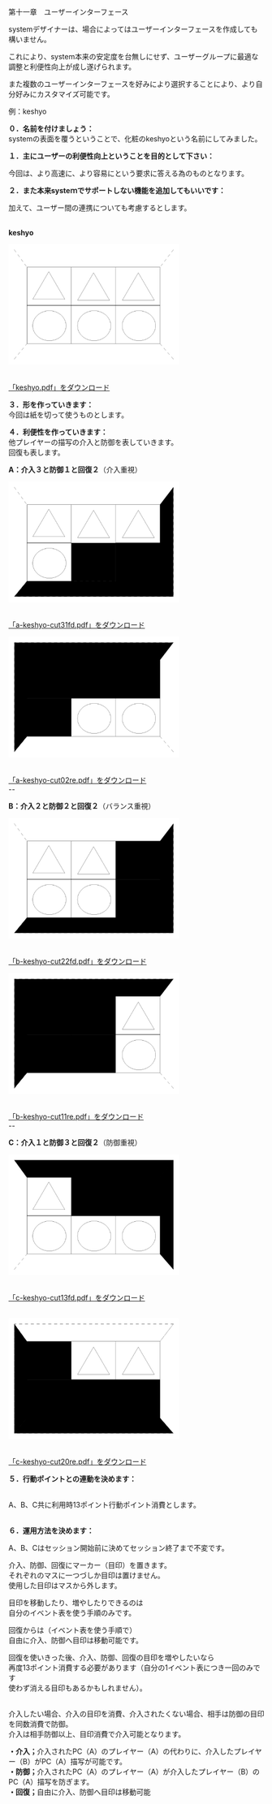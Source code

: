 <p>第十一章　ユーザーインターフェース</p>

<p>systemデザイナーは、場合によってはユーザーインターフェースを作成しても構いません。</p>

<p>これにより、system本来の安定度を台無しにせず、ユーザーグループに最適な調整と利便性向上が成し遂げられます。</p>

<p>また複数のユーザーインターフェースを好みにより選択することにより、より自分好みにカスタマイズ可能です。</p>

<p>例：keshyo</p>

<p><strong>０．名前を付けましょう：</strong><br />
systemの表面を覆うということで、化粧のkeshyoという名前にしてみました。</p>

<p><strong>１．主にユーザーの利便性向上ということを目的として下さい：</strong></p>

<p>今回は、より高速に、より容易にという要求に答える為のものとなります。</p>

<p><strong>２．また本来systeｍでサポートしない機能を追加してもいいです：</strong></p>

<p>加えて、ユーザー間の連携についても考慮するとします。</p>

<p><br />
<strong>keshyo</strong></p>

<p><a href="image/keshyo.png"><img alt="Keshyo" title="Keshyo" src="image/keshyo.png" width="336" height="238" border="0"  /></a></p>

<p><br />
<a href="files/keshyo.pdf">「keshyo.pdf」をダウンロード</a></p>

<p><strong>３．形を作っていきます：</strong><br />
今回は紙を切って使うものとします。</p>

<p><strong>４．利便性を作っていきます：</strong><br />
他プレイヤーの描写の介入と防御を表していきます。<br />
回復も表します。</p>

<p><strong>A：介入３と防御１と回復２</strong>（介入重視）</p>

<p><a href="image/akeshyocut31fd.png"><img alt="Akeshyocut31fd" title="Akeshyocut31fd" src="image/akeshyocut31fd.png" width="336" height="238" border="0"  /></a></p>

<p><br />
<a href="files/a-keshyo-cut31fd.pdf">「a-keshyo-cut31fd.pdf」をダウンロード</a></p>

<p></p>

<p><a href="image/akeshyocut02re.png"><img alt="Akeshyocut02re" title="Akeshyocut02re" src="image/akeshyocut02re.png" width="336" height="238" border="0"  /></a></p>

<p><br />
<a href="files/a-keshyo-cut02re.pdf">「a-keshyo-cut02re.pdf」をダウンロード</a><br />
--</p>

<p><strong>B：介入２と防御２と回復２</strong>（バランス重視）</p>

<p><a href="image/bkeshyocut22fd.png"><img alt="Bkeshyocut22fd" title="Bkeshyocut22fd" src="image/bkeshyocut22fd.png" width="336" height="238" border="0"  /></a></p>

<p><br />
<a href="files/b-keshyo-cut22fd.pdf">「b-keshyo-cut22fd.pdf」をダウンロード</a></p>

<p></p>

<p><a href="image/bkeshyocut11re.png"><img alt="Bkeshyocut11re" title="Bkeshyocut11re" src="image/bkeshyocut11re.png" width="336" height="238" border="0"  /></a></p>

<p><br />
<a href="files/b-keshyo-cut11re.pdf">「b-keshyo-cut11re.pdf」をダウンロード</a><br />
--</p>

<p><strong>C：介入１と防御３と回復２</strong>（防御重視）</p>

<p><a href="image/ckeshyocut13fd.png"><img alt="Ckeshyocut13fd" title="Ckeshyocut13fd" src="image/ckeshyocut13fd.png" width="336" height="238" border="0"  /></a></p>

<p><br />
<a href="files/c-keshyo-cut13fd.pdf">「c-keshyo-cut13fd.pdf」をダウンロード</a></p>

<p><br />
<a href="image/ckeshyocut20re.png"><img alt="Ckeshyocut20re" title="Ckeshyocut20re" src="image/ckeshyocut20re.png" width="336" height="238" border="0"  /></a></p>

<p><br />
<a href="files/c-keshyo-cut20re.pdf">「c-keshyo-cut20re.pdf」をダウンロード</a></p>

<p><strong>５．行動ポイントとの連動を決めます：</strong></p>

<p><br />
A、B、C共に利用時13ポイント行動ポイント消費とします。</p>

<p><br />
<strong>６．運用方法を決めます：</strong></p>

<p>A、B、Cはセッション開始前に決めてセッション終了まで不変です。</p>

<p>介入、防御、回復にマーカー（目印）を置きます。<br />
それぞれのマスに一つづしか目印は置けません。<br />
使用した目印はマスから外します。</p>

<p>目印を移動したり、増やしたりできるのは<br />
自分のイベント表を使う手順のみです。</p>

<p>回復からは（イベント表を使う手順で）<br />
自由に介入、防御へ目印は移動可能です。</p>

<p>回復を使いきった後、介入、防御、回復の目印を増やしたいなら<br />
再度13ポイント消費する必要があります（自分の1イベント表につき一回のみです<br />
使わず消える目印もあるかもしれません）。</p>

<p><br />
介入したい場合、介入の目印を消費、介入されたくない場合、相手は防御の目印を同数消費で防御。<br />
介入は相手防御以上、目印消費で介入可能となります。</p>

<p><strong>・介入；</strong>介入されたPC（A）のプレイヤー（A）の代わりに、介入したプレイヤー（B）がPC（A）描写が可能です。<br />
<strong>・防御；</strong>介入されたPC（A）のプレイヤー（A）が介入したプレイヤー（B）のPC（A）描写を防ぎます。<br />
<strong>・回復；</strong>自由に介入、防御へ目印は移動可能</p>

